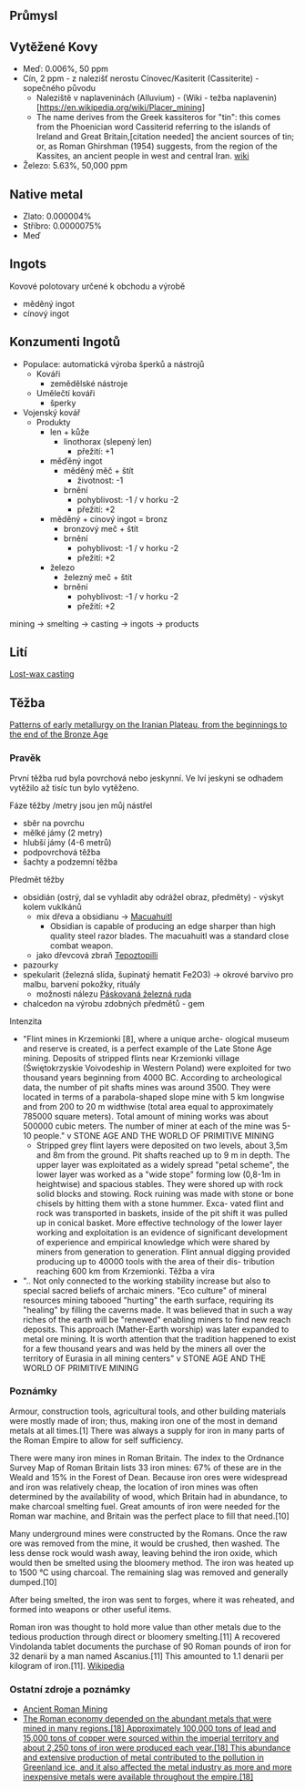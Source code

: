 ## Průmysl

## Vytěžené Kovy
- Meď: 0.006%, 50 ppm
- Cín, 2 ppm - z nalezišť nerostu Cínovec/Kasiterit (Cassiterite) - sopečného původu
    - Naleziště v naplaveninách (Alluvium) - (Wiki - težba naplavenin)[https://en.wikipedia.org/wiki/Placer_mining]
    - The name derives from the Greek kassiteros for "tin": this comes from the Phoenician word Cassiterid referring to the islands of Ireland and Great Britain,[citation needed] the ancient sources of tin; or, as Roman Ghirshman (1954) suggests, from the region of the Kassites, an ancient people in west and central Iran. [wiki](https://en.wikipedia.org/wiki/Cassiterite)
- Železo: 5.63%, 50,000 ppm

## Native metal
- Zlato: 0.000004%
- Stříbro: 0.0000075%
- Meď


## Ingots
Kovové polotovary určené k obchodu a výrobě
- měděný ingot
- cínový ingot


## Konzumenti Ingotů

- Populace: automatická výroba šperků a nástrojů
  - Kováři
    - zemědělské nástroje
  - Umělečtí kováři
    - šperky
- Vojenský kovář
  - Produkty
    - len + kůže
      - linothorax (slepený len)
        - přežití: +1
    - měďěný ingot
      - měděný měč + štít
        - životnost: -1
      - brnění
        - pohyblivost: -1 / v horku -2
        - přežití: +2
    - měděný + cínový ingot = bronz
      - bronzový meč + štít
      - brnění
        - pohyblivost: -1 / v horku -2
        - přežití: +2
    - železo
      - železný meč + štít
      - brnění
        - pohyblivost: -1 / v horku -2
        - přežití: +2

mining -> smelting -> casting -> ingots -> products

## Lití
[Lost-wax casting](https://en.wikipedia.org/wiki/Lost-wax_casting)

## Těžba 

[Patterns of early metallurgy on the Iranian Plateau, from the beginnings to the end of the Bronze Age](https://books.openedition.org/momeditions/12567?lang=en)
### Pravěk

První těžba rud byla povrchová nebo jeskynní. Ve lví jeskyni se odhadem vytěžilo až tisíc tun bylo vytěženo.

Fáze těžby /metry jsou jen můj nástřel
- sběr na povrchu
- mělké jámy (2 metry)
- hlubší jámy (4-6 metrů)
- podpovrchová těžba
- šachty a podzemní těžba

Předmět těžby
- obsidián (ostrý, dal se vyhladit aby odrážel obraz, předměty) - výskyt kolem vuklkánů
	- mix dřeva a obsidianu -> [Macuahuitl](https://en.wikipedia.org/wiki/Macuahuitl)
		- Obsidian is capable of producing an edge sharper than high quality steel razor blades. The macuahuitl was a standard close combat weapon.
	- jako dřevcová zbraň [Tepoztopilli](https://en.wikipedia.org/wiki/Tepoztopilli)
- pazourky
- spekularit (železná slída, šupinatý hematit Fe2O3) -> okrové barvivo pro malbu, barvení pokožky, rituály 
	- možnosti nálezu [Páskovaná železná ruda](https://en.wikipedia.org/wiki/Banded_iron_formation)
- chalcedon na výrobu zdobných předmětů - gem

Intenzita
- "Flint mines in Krzemionki [8], where a unique arche- ological museum and reserve is created, is a perfect example of the Late Stone Age mining. Deposits of stripped flints near Krzemionki village (Świętokrzyskie Voivodeship in Western Poland) were exploited for two thousand years beginning from 4000 BC. According to archeological data, the number of pit shafts mines was around 3500. They were located in terms of a parabola-shaped slope mine with 5 km longwise and from 200 to 20 m widthwise (total area equal to approximately 785000 square meters). Total amount of mining works was about 500000 cubic meters. The number of miner at each of the mine was 5-10 people." v STONE AGE AND THE WORLD OF PRIMITIVE MINING
	- Stripped grey flint layers were deposited on two levels, about 3,5m and 8m from the ground. Pit shafts reached up to 9 m in depth. The upper layer was exploitated as a widely spread "petal scheme", the lower layer was worked as a "wide stope" forming low (0,8-1m in heightwise) and spacious stables. They were shored up with rock solid blocks and stowing. Rock ruining was made with stone or bone chisels by hitting them with a stone hummer. Exca- vated flint and rock was transported in baskets, inside of the pit shift it was pulled up in conical basket. More effective technology of the lower layer working and exploitation is an evidence of significant development of experience and empirical knowledge which were shared by miners from generation to generation. Flint annual digging provided producing up to 40000 tools with the area of their dis- tribution reaching 600 km from Krzemionki.
Těžba a víra
- ".. Not only connected to the working stability increase but also to special sacred beliefs of archaic miners. "Eco culture" of mineral resources mining tabooed "hurting" the earth surface, requiring its "healing" by filling the caverns made. It was believed that in such a way riches of the earth will be "renewed" enabling miners to find new reach deposits. This approach (Mather-Earth worship) was later expanded to metal ore mining. It is worth attention that the tradition happened to exist for a few thousand years and was held by the miners all over the territory of Eurasia in all mining centers" v STONE AGE AND THE WORLD OF PRIMITIVE MINING


### Poznámky
Armour, construction tools, agricultural tools, and other building materials were mostly made of iron; thus, making iron one of the most in demand metals at all times.[1] There was always a supply for iron in many parts of the Roman Empire to allow for self sufficiency.

There were many iron mines in Roman Britain. The index to the Ordnance Survey Map of Roman Britain lists 33 iron mines: 67% of these are in the Weald and 15% in the Forest of Dean. Because iron ores were widespread and iron was relatively cheap, the location of iron mines was often determined by the availability of wood, which Britain had in abundance, to make charcoal smelting fuel. Great amounts of iron were needed for the Roman war machine, and Britain was the perfect place to fill that need.[10]

Many underground mines were constructed by the Romans. Once the raw ore was removed from the mine, it would be crushed, then washed. The less dense rock would wash away, leaving behind the iron oxide, which would then be smelted using the bloomery method. The iron was heated up to 1500 °C using charcoal. The remaining slag was removed and generally dumped.[10]

After being smelted, the iron was sent to forges, where it was reheated, and formed into weapons or other useful items.

Roman iron was thought to hold more value than other metals due to the tedious production through direct or bloomery smelting.[11] A recovered Vindolanda tablet documents the purchase of 90 Roman pounds of iron for 32 denarii by a man named Ascanius.[11] This amounted to 1.1 denarii per kilogram of iron.[11]. [Wikipedia](https://en.wikipedia.org/wiki/Mining_in_Roman_Britain#Iron_mining)

### Ostatní zdroje a poznámky
- [Ancient Roman Mining](http://earthsci.org/mineral/mindep/ancient_mine/deep-vein_mining.html)
- [The Roman economy depended on the abundant metals that were mined in many regions.[18] Approximately 100,000 tons of lead and 15,000 tons of copper were sourced within the imperial territory and about 2,250 tons of iron were produced each year.[18] This abundance and extensive production of metal contributed to the pollution in Greenland ice, and it also affected the metal industry as more and more inexpensive metals were available throughout the empire.[18]](https://en.wikipedia.org/wiki/Mining_in_Roman_Britain#cite_note-:6-18)
